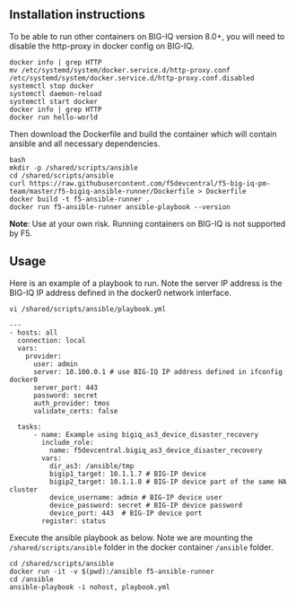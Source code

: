 Installation instructions
-------------------------

To be able to run other containers on BIG-IQ version 8.0+, you will need to disable the http-proxy in docker config on BIG-IQ.

```
docker info | grep HTTP
mv /etc/systemd/system/docker.service.d/http-proxy.conf /etc/systemd/system/docker.service.d/http-proxy.conf.disabled
systemctl stop docker
systemctl daemon-reload
systemctl start docker
docker info | grep HTTP    
docker run hello-world
```

Then download the Dockerfile and build the container which will contain ansible and all necessary dependencies.

```
bash
mkdir -p /shared/scripts/ansible
cd /shared/scripts/ansible
curl https://raw.githubusercontent.com/f5devcentral/f5-big-iq-pm-team/master/f5-bigiq-ansible-runner/Dockerfile > Dockerfile
docker build -t f5-ansible-runner .
docker run f5-ansible-runner ansible-playbook --version
```

**Note**: Use at your own risk. Running containers on BIG-IQ is not supported by F5. 

Usage
-----

Here is an example of a playbook to run. Note the server IP address is the BIG-IQ IP address defined in the docker0 network interface.

``vi /shared/scripts/ansible/playbook.yml``

```
---
- hosts: all
  connection: local
  vars:
    provider:
      user: admin
      server: 10.100.0.1 # use BIG-IQ IP address defined in ifconfig docker0
      server_port: 443
      password: secret
      auth_provider: tmos
      validate_certs: false

  tasks:
      - name: Example using bigiq_as3_device_disaster_recovery
        include_role:
          name: f5devcentral.bigiq_as3_device_disaster_recovery
        vars:
          dir_as3: /ansible/tmp
          bigip1_target: 10.1.1.7 # BIG-IP device
          bigip2_target: 10.1.1.8 # BIG-IP device part of the same HA cluster
          device_username: admin # BIG-IP device user
          device_password: secret # BIG-IP device password
          device_port: 443  # BIG-IP device port
        register: status
```

Execute the ansible playbook as below. Note we are mounting the ``/shared/scripts/ansible`` folder in the docker container ``/ansible`` folder.

```
cd /shared/scripts/ansible
docker run -it -v $(pwd):/ansible f5-ansible-runner 
cd /ansible
ansible-playbook -i nohost, playbook.yml
```